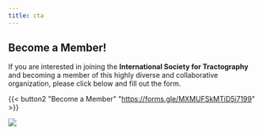 ```yaml
---
title: cta
---
```

## Become a Member!

If you are interested in joining the <b>International Society for Tractography</b> and becoming a member of this highly diverse and collaborative organization, please click below and fill out the form.

{{< button2 "Become a Member" "https://forms.gle/MXMUFSkMTiD5i7199" >}}

![](/uploads/photos/connectivity.png)